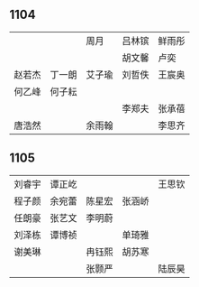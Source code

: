 ## 1104
|     |     |     |     |     |
| --- | --- | --- | --- | --- |
|  |  | 周月 | 吕林镔 | 鲜雨彤 |
|  |  |  | 胡文馨 | 卢奕 |
| 赵若杰 | 丁一朗 | 艾子瑜 | 刘哲佚 | 王宸奥 |
| 何乙峰 | 何子耘 |  |  |  |
|  |  |  | 李郑夫 | 张承蓓 |
| 唐浩然 |  | 余雨翰 |  | 李思齐 |

## 1105
|     |     |     |     |     |
| --- | --- | --- | --- | --- |
| 刘睿宇 | 谭正屹 |  |  | 王思钦 |
| 程子颜 | 余宛蕾 | 陈星宏 | 张涵峤 |  |
| 任朗豪 | 张艺文 | 李明蔚 |  |  |
| 刘泽栋 | 谭博祯 |  | 单琦雅 |  |
| 谢美琳 |  | 冉钰熙 | 胡苏寒 |  |
|  |  | 张颢严 |  | 陆辰昊 |


